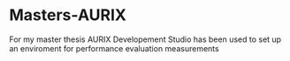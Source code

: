 # Masters-AURIX
For my master thesis AURIX Developement Studio has been used to set up an enviroment for performance evaluation measurements
